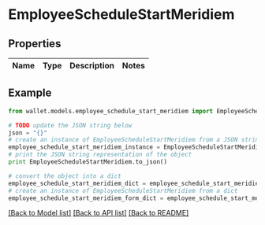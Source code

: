 # EmployeeScheduleStartMeridiem


## Properties

Name | Type | Description | Notes
------------ | ------------- | ------------- | -------------

## Example

```python
from wallet.models.employee_schedule_start_meridiem import EmployeeScheduleStartMeridiem

# TODO update the JSON string below
json = "{}"
# create an instance of EmployeeScheduleStartMeridiem from a JSON string
employee_schedule_start_meridiem_instance = EmployeeScheduleStartMeridiem.from_json(json)
# print the JSON string representation of the object
print EmployeeScheduleStartMeridiem.to_json()

# convert the object into a dict
employee_schedule_start_meridiem_dict = employee_schedule_start_meridiem_instance.to_dict()
# create an instance of EmployeeScheduleStartMeridiem from a dict
employee_schedule_start_meridiem_form_dict = employee_schedule_start_meridiem.from_dict(employee_schedule_start_meridiem_dict)
```
[[Back to Model list]](../README.md#documentation-for-models) [[Back to API list]](../README.md#documentation-for-api-endpoints) [[Back to README]](../README.md)


